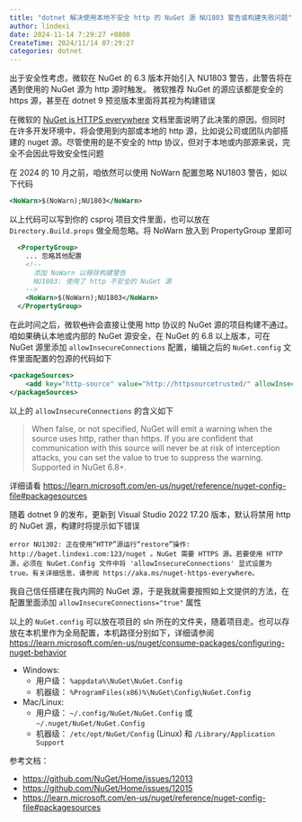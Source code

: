 ```yaml
---
title: "dotnet 解决使用本地不安全 http 的 NuGet 源 NU1803 警告或构建失败问题"
author: lindexi
date: 2024-11-14 7:29:27 +0800
CreateTime: 2024/11/14 07:29:27
categories: dotnet
---
```


出于安全性考虑，微软在 NuGet 的 6.3 版本开始引入 NU1803 警告，此警告将在遇到使用的 NuGet 源为 http 源时触发。 微软推荐 NuGet 的源应该都是安全的 https 源，甚至在 dotnet 9 预览版本里面将其视为构建错误

<!--more-->


<!-- CreateTime:2024/11/14 07:29:27 -->

<!-- 发布 -->
<!-- 博客 -->

在微软的 [NuGet is HTTPS everywhere](https://devblogs.microsoft.com/nuget/https-everywhere/) 文档里面说明了此决策的原因。但同时在许多开发环境中，将会使用到内部或本地的 http 源，比如说公司或团队内部搭建的 nuget 源。尽管使用的是不安全的 http 协议，但对于本地或内部源来说，完全不会因此导致安全性问题

在 2024 的 10 月之前，咱依然可以使用 NoWarn 配置忽略 NU1803 警告，如以下代码

```xml
<NoWarn>$(NoWarn);NU1803</NoWarn>
```

以上代码可以写到你的 csproj 项目文件里面，也可以放在 `Directory.Build.props` 做全局忽略。将 NoWarn 放入到 PropertyGroup 里即可

```xml
  <PropertyGroup>
    ... 忽略其他配置
    <!--
      添加 NoWarn 以移除构建警告
      NU1803: 使用了 http 不安全的 NuGet 源
    -->
    <NoWarn>$(NoWarn);NU1803</NoWarn>
  </PropertyGroup>
```

在此时间之后，微软~~也许~~会直接让使用 http 协议的 NuGet 源的项目构建不通过。咱如果确认本地或内部的 NuGet 源安全，在 NuGet 的 6.8 以上版本，可在 NuGet 源里添加 `allowInsecureConnections` 配置，编辑之后的 `NuGet.config` 文件里面配置的包源的代码如下

```xml
<packageSources>
    <add key="http-source" value="http://httpsourcetrusted/" allowInsecureConnections="true" />
</packageSources>
```

以上的 `allowInsecureConnections` 的含义如下

> When false, or not specified, NuGet will emit a warning when the source uses http, rather than https. If you are confident that communication with this source will never be at risk of interception attacks, you can set the value to true to suppress the warning. Supported in NuGet 6.8+.

详细请看 <https://learn.microsoft.com/en-us/nuget/reference/nuget-config-file#packagesources>

随着 dotnet 9 的发布，更新到 Visual Studio 2022 17.20 版本，默认将禁用 http 的 NuGet 源，构建时将提示如下错误

```
error NU1302: 正在使用“HTTP”源运行“restore”操作: http://baget.lindexi.com:123/nuget 。NuGet 需要 HTTPS 源。若要使用 HTTP 源，必须在 NuGet.Config 文件中将 'allowInsecureConnections' 显式设置为 true。有关详细信息，请参阅 https://aka.ms/nuget-https-everywhere。 
```

我自己信任搭建在我内网的 NuGet 源，于是我就需要按照如上文提供的方法，在配置里面添加 `allowInsecureConnections="true"` 属性

以上的 `NuGet.config` 可以放在项目的 sln 所在的文件夹，随着项目走。也可以存放在本机里作为全局配置，本机路径分别如下，详细请参阅 <https://learn.microsoft.com/en-us/nuget/consume-packages/configuring-nuget-behavior>

- Windows: 
  - 用户级： `%appdata%\NuGet\NuGet.Config`
  - 机器级： `%ProgramFiles(x86)%\NuGet\Config\NuGet.Config`
- Mac/Linux: 
  - 用户级： `~/.config/NuGet/NuGet.Config` 或 `~/.nuget/NuGet/NuGet.Config`
  - 机器级： `/etc/opt/NuGet/Config` (Linux) 和 `/Library/Application Support`

参考文档：

- <https://github.com/NuGet/Home/issues/12013>
- <https://github.com/NuGet/Home/issues/12015>
- <https://learn.microsoft.com/en-us/nuget/reference/nuget-config-file#packagesources>
